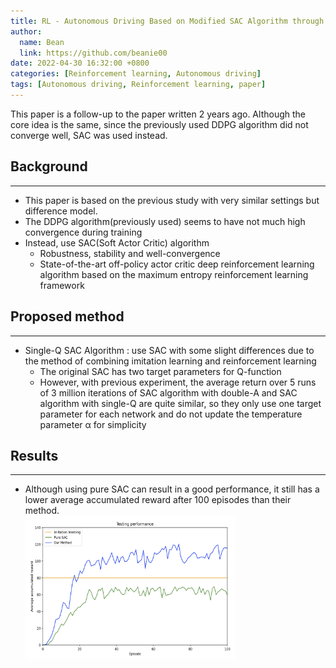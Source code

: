 ```yaml
---
title: RL - Autonomous Driving Based on Modified SAC Algorithm through Imitation Learning Pre-training
author:
  name: Bean
  link: https://github.com/beanie00
date: 2022-04-30 16:32:00 +0800
categories: [Reinforcement learning, Autonomous driving]
tags: [Autonomous driving, Reinforcement learning, paper]
---
```


This paper is a follow-up to the paper written 2 years ago. Although the core idea is the same, since the previously used DDPG algorithm did not converge well, SAC was used instead.

## Background
---

* This paper is based on the previous study with very similar settings but difference
model.
* The DDPG algorithm(previously used) seems to have not much high convergence
during training
* Instead, use SAC(Soft Actor Critic) algorithm
  * Robustness, stability and well-convergence
  * State-of-the-art off-policy actor critic deep reinforcement learning algorithm based on the maximum entropy reinforcement learning framework

## Proposed method
---

* Single-Q SAC Algorithm : use SAC with some slight differences due to the method of combining imitation learning and reinforcement learning
  * The original SAC has two target parameters for Q-function
  * However, with previous experiment, the average return over 5 runs of 3 million iterations of SAC algorithm with double-A and SAC algorithm with single-Q are quite similar, so they only use one target parameter for each network and do not update the temperature parameter α for simplicity

## Results
---
* Although using pure SAC can result in a good performance, it still has a lower
average accumulated reward after 100 episodes than their method.
  <div style="text-align: left">
    <img src="/assets/img/post_images/sc3.png" width="70%"/>
  </div>